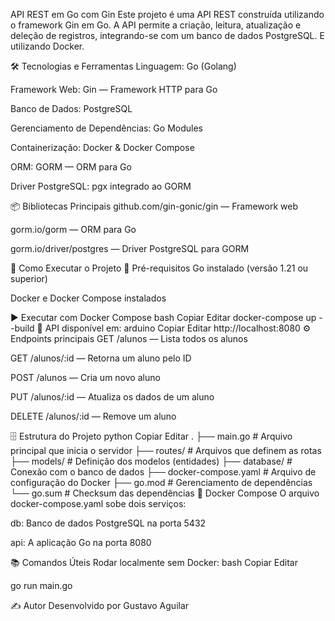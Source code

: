 API REST em Go com Gin
Este projeto é uma API REST construída utilizando o framework Gin em Go. A API permite a criação, leitura, atualização e deleção de registros, integrando-se com um banco de dados PostgreSQL. E utilizando Docker.

🛠 Tecnologias e Ferramentas
Linguagem: Go (Golang)

Framework Web: Gin — Framework HTTP para Go

Banco de Dados: PostgreSQL

Gerenciamento de Dependências: Go Modules

Containerização: Docker & Docker Compose

ORM: GORM — ORM para Go

Driver PostgreSQL: pgx integrado ao GORM

📦 Bibliotecas Principais
github.com/gin-gonic/gin — Framework web

gorm.io/gorm — ORM para Go

gorm.io/driver/postgres — Driver PostgreSQL para GORM

🚀 Como Executar o Projeto
🔧 Pré-requisitos
Go instalado (versão 1.21 ou superior)

Docker e Docker Compose instalados

▶️ Executar com Docker Compose
bash
Copiar
Editar
docker-compose up --build
🔗 API disponível em:
arduino
Copiar
Editar
http://localhost:8080
⚙️ Endpoints principais
GET /alunos — Lista todos os alunos

GET /alunos/:id — Retorna um aluno pelo ID

POST /alunos — Cria um novo aluno

PUT /alunos/:id — Atualiza os dados de um aluno

DELETE /alunos/:id — Remove um aluno

🗄️ Estrutura do Projeto
python
Copiar
Editar
.
├── main.go                # Arquivo principal que inicia o servidor
├── routes/                # Arquivos que definem as rotas
├── models/                # Definição dos modelos (entidades)
├── database/              # Conexão com o banco de dados
├── docker-compose.yaml    # Arquivo de configuração do Docker
├── go.mod                 # Gerenciamento de dependências
└── go.sum                 # Checksum das dependências
🐳 Docker Compose
O arquivo docker-compose.yaml sobe dois serviços:

db: Banco de dados PostgreSQL na porta 5432

api: A aplicação Go na porta 8080

📚 Comandos Úteis
Rodar localmente sem Docker:
bash
Copiar
Editar

go run main.go

✍️ Autor
Desenvolvido por Gustavo Aguilar